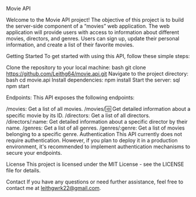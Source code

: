 Movie API

Welcome to the Movie API project! The objective of this project is to build the server-side component of a “movies” web application. 
The web application will provide users with access to information about different movies, directors, and genres. 
Users can sign up, update their personal information, and create a list of their favorite movies.

Getting Started
To get started with using this API, follow these simple steps:

Clone the repository to your local machine:
bash
git clone https://github.com/Leithg64/movie.api.git
Navigate to the project directory:
bash
cd movie.api
Install dependencies:
npm install
Start the server:
sql
npm start

Endpoints:
This API exposes the following endpoints:

/movies: Get a list of all movies.
/movies/:id: Get detailed information about a specific movie by its ID.
/directors: Get a list of all directors.
/directors/:name: Get detailed information about a specific director by their name.
/genres: Get a list of all genres.
/genres/:genre: Get a list of movies belonging to a specific genre.
Authentication
This API currently does not require authentication. However, if you plan to deploy it in a production environment, it's recommended to implement authentication mechanisms to secure your endpoints.


License
This project is licensed under the MIT License - see the LICENSE file for details.

Contact
If you have any questions or need further assistance, feel free to contact me at leithgwrk22@gmail.com.
